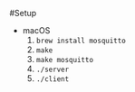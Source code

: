 #Setup
- macOS
	1. `brew install mosquitto`
	2. `make`
	3. `make mosquitto`
	4. `./server`
	5. `./client`

